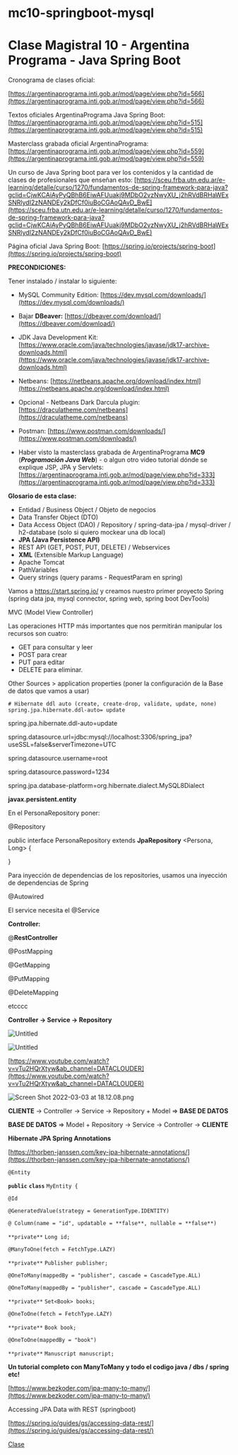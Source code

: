 # mc10-springboot-mysql


# Clase Magistral 10 - Argentina Programa - Java Spring Boot

Cronograma de clases oficial:

[https://argentinaprograma.inti.gob.ar/mod/page/view.php?id=566](https://argentinaprograma.inti.gob.ar/mod/page/view.php?id=566)

Textos oficiales ArgentinaPrograma Java Spring Boot: [https://argentinaprograma.inti.gob.ar/mod/page/view.php?id=515](https://argentinaprograma.inti.gob.ar/mod/page/view.php?id=515)

Masterclass grabada oficial ArgentinaPrograma: [https://argentinaprograma.inti.gob.ar/mod/page/view.php?id=559](https://argentinaprograma.inti.gob.ar/mod/page/view.php?id=559)

Un curso de Java Spring boot para ver los contenidos y la cantidad de clases de profesionales que enseñan esto:  [https://sceu.frba.utn.edu.ar/e-learning/detalle/curso/1270/fundamentos-de-spring-framework-para-java?gclid=CjwKCAiAyPyQBhB6EiwAFUuakj9MDbO2vzNwyXU_j2hRVdBRHaWExSNRlydI2zNANDEy2kDfCf0iuBoCGAoQAvD_BwE](https://sceu.frba.utn.edu.ar/e-learning/detalle/curso/1270/fundamentos-de-spring-framework-para-java?gclid=CjwKCAiAyPyQBhB6EiwAFUuakj9MDbO2vzNwyXU_j2hRVdBRHaWExSNRlydI2zNANDEy2kDfCf0iuBoCGAoQAvD_BwE)

Página oficial Java Spring Boot: [https://spring.io/projects/spring-boot](https://spring.io/projects/spring-boot)

**PRECONDICIONES:** 

Tener instalado / instalar lo siguiente: 

- MySQL Community Edition: [https://dev.mysql.com/downloads/](https://dev.mysql.com/downloads/)
- Bajar **DBeaver:** [https://dbeaver.com/download/](https://dbeaver.com/download/)
- JDK Java Development Kit: [https://www.oracle.com/java/technologies/javase/jdk17-archive-downloads.html](https://www.oracle.com/java/technologies/javase/jdk17-archive-downloads.html)
- Netbeans: [https://netbeans.apache.org/download/index.html](https://netbeans.apache.org/download/index.html)
- Opcional - Netbeans Dark Darcula plugin: [https://draculatheme.com/netbeans](https://draculatheme.com/netbeans)
- Postman: [https://www.postman.com/downloads/](https://www.postman.com/downloads/)

- Haber visto la masterclass grabada de ArgentinaPrograma **MC9** (***Programación Java Web***)  - o algun otro video tutorial dónde se explique JSP, JPA y Servlets: [https://argentinaprograma.inti.gob.ar/mod/page/view.php?id=333](https://argentinaprograma.inti.gob.ar/mod/page/view.php?id=333)

**Glosario de esta clase:**

- Entidad / Business Object /  Objeto de negocios
- Data Transfer Object (DTO)
- Data Access Object (DAO)  / Repository / spring-data-jpa / mysql-driver / h2-database (solo si quiero mockear una db local)
- **JPA (Java Persistence API)**
- REST API (GET, POST, PUT, DELETE) / Webservices
- **XML** (Extensible Markup Language)
- Apache Tomcat
- PathVariables
- Query strings (query params - RequestParam en spring)

Vamos a https://start.spring.io/ y creamos nuestro primer proyecto Spring (spring data jpa, mysql connector, spring web, spring boot DevTools)


MVC (Model View Controller)

Las operaciones HTTP más importantes que nos permitirán manipular los recursos son cuatro:

- GET para consultar y leer
- POST para crear
- PUT para editar
- DELETE para eliminar.

Other Sources > application properties (poner la configuración de la Base de datos que vamos a usar)

```
# Hibernate ddl auto (create, create-drop, validate, update, none)
spring.jpa.hibernate.ddl-auto= update
```

spring.jpa.hibernate.ddl-auto=update

spring.datasource.url=jdbc:mysql://localhost:3306/spring_jpa?useSSL=false&serverTimezone=UTC

spring.datasource.username=root

spring.datasource.password=1234

spring.jpa.database-platform=org.hibernate.dialect.MySQL8Dialect

**javax.persistent.entity**

En el PersonaRepository poner:

@Repository

public interface PersonaRepository extends **JpaRepository** <Persona, Long> {

}

Para inyección de dependencias de los repositories, usamos una inyección de dependencias de Spring

@Autowired  

El service necesita el @Service

**Controller:** 

@**RestController** 

@PostMapping

@GetMapping

@PutMapping

@DeleteMapping 

etcccc

**Controller → Service →  Repository**

![Untitled](https://s3-us-west-2.amazonaws.com/secure.notion-static.com/1921deb6-9526-42ff-b636-d1a2a31bfc8e/Untitled.png)

![Untitled](https://s3-us-west-2.amazonaws.com/secure.notion-static.com/56b38e89-3c95-4c20-9a3b-9dd14045fb90/Untitled.png)

[https://www.youtube.com/watch?v=vTu2HQrXtyw&ab_channel=DATACLOUDER](https://www.youtube.com/watch?v=vTu2HQrXtyw&ab_channel=DATACLOUDER)

![Screen Shot 2022-03-03 at 18.12.08.png](https://s3-us-west-2.amazonaws.com/secure.notion-static.com/5379b51e-5e55-4180-9f1c-1b7f232b07ba/Screen_Shot_2022-03-03_at_18.12.08.png)

**CLIENTE** → Controller → Service → Repository + Model ⇒ **BASE DE DATOS** 

**BASE DE DATOS** ⇒ Model + Repository → Service → Controller → **CLIENTE**  

**Hibernate JPA Spring Annotations**

[https://thorben-janssen.com/key-jpa-hibernate-annotations/](https://thorben-janssen.com/key-jpa-hibernate-annotations/)

`@Entity`

**`public`** **`class`** `MyEntity {`

`@Id`

`@GeneratedValue(strategy = GenerationType.IDENTITY)`

`@ Column(name = "id", updatable = **false**, nullable = **false**)`

`**private**` `Long id;`

`@ManyToOne(fetch = FetchType.LAZY)`

`**private**` `Publisher publisher;`

`@OneToMany(mappedBy = "publisher", cascade = CascadeType.ALL)`

`@OneToMany(mappedBy = "publisher", cascade = CascadeType.ALL)`

`**private**` `Set<Book> books;`

`@OneToOne(fetch = FetchType.LAZY)`

`**private**` `Book book;`

`@OneToOne(mappedBy = "book")`

`**private**` `Manuscript manuscript;`

**Un tutorial completo con ManyToMany y todo el codigo java / dbs / spring etc!**

[https://www.bezkoder.com/jpa-many-to-many/](https://www.bezkoder.com/jpa-many-to-many/)

Accessing JPA Data with REST (springboot)

[https://spring.io/guides/gs/accessing-data-rest/](https://spring.io/guides/gs/accessing-data-rest/)

[Clase](https://www.notion.so/Clase-e234b46b82ad46b8aed1535ec694986a)

[](https://www.notion.so/5f65c547cc744192bcb96e5458b27f7e)
